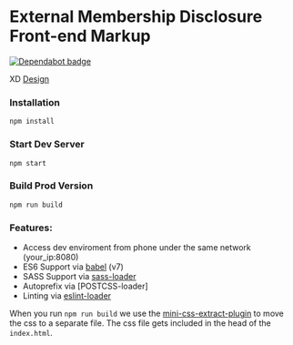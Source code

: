 # External Membership Disclosure Front-end Markup

[![Dependabot badge](https://flat.badgen.net/dependabot/wbkd/webpack-starter?icon=dependabot)](https://dependabot.com/)

XD [Design](https://xd.adobe.com/view/7a60102c-d926-4d15-942a-59bb091f13d8-2f33)


### Installation

```
npm install
```

### Start Dev Server

```
npm start
```

### Build Prod Version

```
npm run build
```

### Features:
* Access dev enviroment from phone under the same network (your_ip:8080)
* ES6 Support via [babel](https://babeljs.io/) (v7)
* SASS Support via [sass-loader](https://github.com/jtangelder/sass-loader)
* Autoprefix via [POSTCSS-loader]
* Linting via [eslint-loader](https://github.com/MoOx/eslint-loader)

When you run `npm run build` we use the [mini-css-extract-plugin](https://github.com/webpack-contrib/mini-css-extract-plugin) to move the css to a separate file. The css file gets included in the head of the `index.html`.
